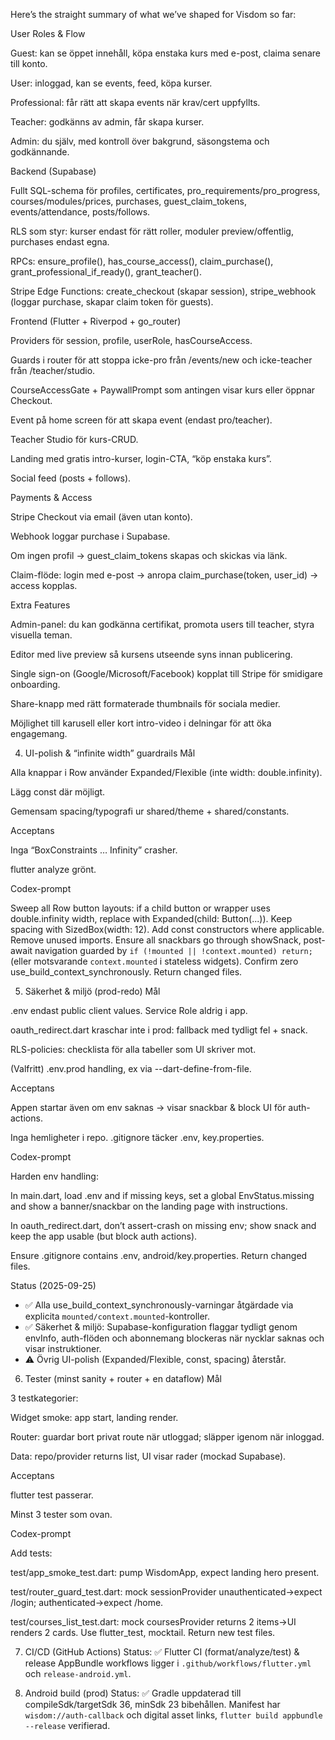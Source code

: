 Here’s the straight summary of what we’ve shaped for Visdom so far:

User Roles & Flow

Guest: kan se öppet innehåll, köpa enstaka kurs med e-post, claima senare till konto.

User: inloggad, kan se events, feed, köpa kurser.

Professional: får rätt att skapa events när krav/cert uppfyllts.

Teacher: godkänns av admin, får skapa kurser.

Admin: du själv, med kontroll över bakgrund, säsongstema och godkännande.

Backend (Supabase)

Fullt SQL-schema för profiles, certificates, pro_requirements/pro_progress, courses/modules/prices, purchases, guest_claim_tokens, events/attendance, posts/follows.

RLS som styr: kurser endast för rätt roller, moduler preview/offentlig, purchases endast egna.

RPCs: ensure_profile(), has_course_access(), claim_purchase(), grant_professional_if_ready(), grant_teacher().

Stripe Edge Functions: create_checkout (skapar session), stripe_webhook (loggar purchase, skapar claim token för guests).

Frontend (Flutter + Riverpod + go_router)

Providers för session, profile, userRole, hasCourseAccess.

Guards i router för att stoppa icke-pro från /events/new och icke-teacher från /teacher/studio.

CourseAccessGate + PaywallPrompt som antingen visar kurs eller öppnar Checkout.

Event på home screen för att skapa event (endast pro/teacher).

Teacher Studio för kurs-CRUD.

Landing med gratis intro-kurser, login-CTA, “köp enstaka kurs”.

Social feed (posts + follows).

Payments & Access

Stripe Checkout via email (även utan konto).

Webhook loggar purchase i Supabase.

Om ingen profil → guest_claim_tokens skapas och skickas via länk.

Claim-flöde: login med e-post → anropa claim_purchase(token, user_id) → access kopplas.

Extra Features

Admin-panel: du kan godkänna certifikat, promota users till teacher, styra visuella teman.

Editor med live preview så kursens utseende syns innan publicering.

Single sign-on (Google/Microsoft/Facebook) kopplat till Stripe för smidigare onboarding.

Share-knapp med rätt formaterade thumbnails för sociala medier.

Möjlighet till karusell eller kort intro-video i delningar för att öka engagemang.





















4) UI-polish & “infinite width” guardrails
Mål

Alla knappar i Row använder Expanded/Flexible (inte width: double.infinity).

Lägg const där möjligt.

Gemensam spacing/typografi ur shared/theme + shared/constants.

Acceptans

Inga “BoxConstraints … Infinity” crasher.

flutter analyze grönt.

Codex-prompt

Sweep all Row button layouts: if a child button or wrapper uses double.infinity width, replace with Expanded(child: Button(...)). Keep spacing with SizedBox(width: 12).
Add const constructors where applicable.
Remove unused imports.
Ensure all snackbars go through showSnack, post-await navigation guarded by `if (!mounted || !context.mounted) return;` (eller motsvarande `context.mounted` i stateless widgets).
Confirm zero use_build_context_synchronously.
Return changed files.

5) Säkerhet & miljö (prod-redo)
Mål

.env endast public client values. Service Role aldrig i app.

oauth_redirect.dart kraschar inte i prod: fallback med tydligt fel + snack.

RLS-policies: checklista för alla tabeller som UI skriver mot.

(Valfritt) .env.prod handling, ex via --dart-define-from-file.

Acceptans

Appen startar även om env saknas → visar snackbar & block UI för auth-actions.

Inga hemligheter i repo. .gitignore täcker .env, key.properties.

Codex-prompt

Harden env handling:

In main.dart, load .env and if missing keys, set a global EnvStatus.missing and show a banner/snackbar on the landing page with instructions.

In oauth_redirect.dart, don’t assert-crash on missing env; show snack and keep the app usable (but block auth actions).

Ensure .gitignore contains .env, android/key.properties.
Return changed files.

Status (2025-09-25)
- ✅ Alla use_build_context_synchronously-varningar åtgärdade via explicita `mounted/context.mounted`-kontroller.
- ✅ Säkerhet & miljö: Supabase-konfiguration flaggar tydligt genom envInfo, auth-flöden och abonnemang blockeras när nycklar saknas och visar instruktioner.
- ⚠️ Övrig UI-polish (Expanded/Flexible, const, spacing) återstår.

6) Tester (minst sanity + router + en dataflow)
Mål

3 testkategorier:

Widget smoke: app start, landing render.

Router: guardar bort privat route när utloggad; släpper igenom när inloggad.

Data: repo/provider returns list, UI visar rader (mockad Supabase).

Acceptans

flutter test passerar.

Minst 3 tester som ovan.

Codex-prompt

Add tests:

test/app_smoke_test.dart: pump WisdomApp, expect landing hero present.

test/router_guard_test.dart: mock sessionProvider unauthenticated→expect /login; authenticated→expect /home.

test/courses_list_test.dart: mock coursesProvider returns 2 items→UI renders 2 cards.
Use flutter_test, mocktail.
Return new test files.

7) CI/CD (GitHub Actions)
Status: ✅ Flutter CI (format/analyze/test) & release AppBundle workflows ligger i `.github/workflows/flutter.yml` och `release-android.yml`.

8) Android build (prod)
Status: ✅ Gradle uppdaterad till compileSdk/targetSdk 36, minSdk 23 bibehållen. Manifest har `wisdom://auth-callback` och digital asset links, `flutter build appbundle --release` verifierad.
